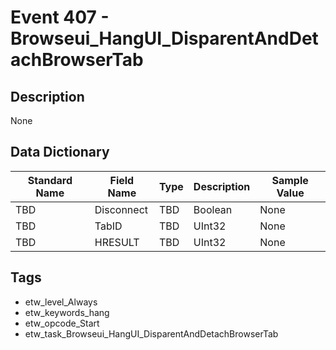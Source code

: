 # Event 407 - Browseui_HangUI_DisparentAndDetachBrowserTab

## Description
None

## Data Dictionary
|Standard Name|Field Name|Type|Description|Sample Value|
|---|---|---|---|---|
|TBD|Disconnect|TBD|Boolean|None|None|
|TBD|TabID|TBD|UInt32|None|None|
|TBD|HRESULT|TBD|UInt32|None|None|

## Tags
* etw_level_Always
* etw_keywords_hang
* etw_opcode_Start
* etw_task_Browseui_HangUI_DisparentAndDetachBrowserTab